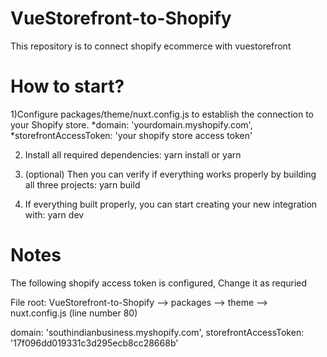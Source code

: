 # VueStorefront-to-Shopify
This repository is to connect shopify ecommerce with vuestorefront

# How to start?
1)Configure packages/theme/nuxt.config.js to establish the connection to your Shopify store.
 *domain: 'yourdomain.myshopify.com',
 *storefrontAccessToken: 'your shopify store access token'

2) Install all required dependencies:
yarn install or yarn

3) (optional) Then you can verify if everything works properly by building all three projects:
yarn build

4) If everything built properly, you can start creating your new integration with:
yarn dev




# Notes
   
   The following  shopify access token is configured, Change it as requried
   
   File root: VueStorefront-to-Shopify --> packages --> theme --> nuxt.config.js (line number 80)
   
   domain: 'southindianbusiness.myshopify.com',
   storefrontAccessToken: '17f096dd019331c3d295ecb8cc28668b'